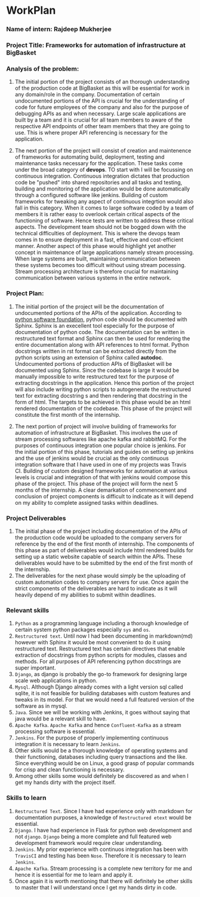 # WorkPlan

### Name of intern: Rajdeep Mukherjee

### Project Title: Frameworks for automation of infrastructure at BigBasket

### Analysis of the problem: 
1. The initial portion of the project consists of an thorough understanding of the production 
code at BigBasket as this will be essential for work in any domain/role in the company. Documentation of certain undocumented portions
of the API is crucial for the understanding of code for future employees of the company and also for the purpose of debugging APIs as and when 
necessary. Large scale applications are built by a team and it is crucial for all team members to aware of the respective API endpoints of other team members that they are going to use. This is where proper API referencing is necessary for the application.

2. The next portion of the project will consist of creation and maintenence of frameworks for automating build, deployment, testing and maintenance tasks necessary for the application. These tasks come under the broad category of **devops**. TO start with I will be focussing on continuous integration. Continuous integration dictates that production code be "pushed" into shared repositories and all tasks and testing, building and monitoring of the application would be done automatically through a configured software like jenkins. Building of custom frameworks for tweaking any aspect of continuous integrtion would also fall in this category. When it comes to large software coded by a team of members it is rather easy to overlook certain critical aspects of the functioning of software. Hence tests are written to address these critical aspects. The development team should not be bogged down with the technical difficulties of deployment. This is where the devops team comes in to ensure deployment in a fast, effective and cost-efficient manner. Another aspect of this phase would highlight yet another concept in maintenance of large applications namely stream processing. When large systems are built, maintaining communication between these systems becomes too difficult without using stream pocessing. Stream processing architecture is therefore crucial for maintaining communication between various systems in the entire network.

### Project Plan:
1. The initial portion of the project will be the documentation of undocumented portions of the APIs of the application. According to [python software foundation](https://docs.python.org/devguide/documenting.html), python code should be documented with Sphinx. Sphinx is an execellent tool especially for the purpose of documentation of python code. The documentation can be written in restructured text format and Sphinx can then be used for rendering the entire documentation along with API references to html format. Python docstrings written in rst format can be extracted directly from the python scripts using an extension of Sphinx called **autodoc**. Undocumented portions of production APIs of BigBasket will be documented using Sphinx. Since the codebase is large it would be manually impossible to write restructured text for the purpose of extracting docstrings in the application. Hence this portion of the project will also include writing python scripts to autogenerate the restructured text for extracting docstring s and then rendering that docstring in the form of html. The targets to be achieved in this phase would be an html rendered documentation of the codebase. This phase of the project will constitute the first month of the internship.

2. The next portion of project will involve building of frameworks for automation of infrastructure at BigBasket. This involves the use of stream processing softwares like apache kafka and rabbitMQ. For the purposes of continuous integration one popular choice is jenkins. For the initial portion of this phase, tutorials and guides on setting up jenkins and the use of jenkins would be crucial as the only continuous integration software that I have used in one of my projects was Travis CI. Building of custom designed frameworks for automation at various levels is crucial and integration of that with jenkins would compose this phase of the project. This phase of the project will form the next 5 months of the internship. A clear demarkation of commencement and conclusion of project components is difficult to indicate as it will depend on my ability to complete assigned tasks within deadlines.

### Project Deliverables
1. The initial phase of the project including documentation of the APIs of the production code would be uploaded to the company servers for reference by the end of the first month of internship. The components of this phase as part of deliverables would include html rendered builds for setting up a static website capable of search within the APIs. These deliverables would have to be submitted by the end of the first month of the internship.
2. The deliverables for the next phase would simply be the uploading of custom automation codes to company servers for use. Once again the strict components of the deliverables are hard to indicate as it will heavily depend of my abilities to submit within deadlines.

### Relevant skills
1. `Python` as a programming language including a thorough knowledge of certain system python packages especially `sys` and `os`. 
2. `Restructured text`. Until now I had been documenting in markdown(md) however with Sphinx it would be most convenient to do it using restructured text. Restructured text has certain directives that enable extraction of docstrings from python scripts for modules, classes and methods. For all purposes of API referencing python docstrings are super important.
3. `Django`, as django is probably the go-to framework for designing large scale web applications in python.
4. `Mysql`. Although Django already comes with a light version sql called sqlite, it is not feasible for building databases with custom features and tweaks in its model. For that we would need a full featured version of the software as in mysql.
5. `Java`. Since we will be working with Jenkins, it goes without saying that java would be a relevant skill to have.
6. `Apache Kafka`. `Apache Kafka` and hence `Confluent-Kafka` as a stream processing software is essential. 
7. `Jenkins`. For the purpose of properly implementing continuous integration it is necessary to learn `Jenkins`.
8. Other skills would be a thorough knowledge of operating systems and their functioning, databases including query transactions and the like. Since everything would be on Linux, a good grasp of popular commands for crisp and clean functioning is necessary.
9. Among other skills some would definitely be discovered as and when I get my hands dirty with the project itself.

### Skills to learn
1. `Restructured Text`. Since I have had experience only with markdown for documentation purposes, a knowledge of `Restructured etext` would be essential.
2. `Django`. I have had experience in Flask for python web development and not `django`. `Django` being a more complete and full featured web development framework would require clear understanding.
3. `Jenkins`. My prior experience with continuos integration has been with `TravisCI` and testing has been `Nose`. Therefore it is necessary to learn `Jenkins`.
4. `Apache Kafka`. Stream processing is a complete new territory for me and hence it is essential for me to learn and apply it.
5. Once again it is worth mentioning that there will definitely be other skills to master that I will understand once I get my hands dirty in code. 
